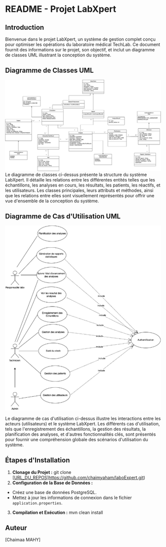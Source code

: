 # README - Projet LabXpert

## Introduction

Bienvenue dans le projet LabXpert, un système de gestion complet conçu pour optimiser les opérations du laboratoire médical TechLab. Ce document fournit des informations sur le projet, son objectif, et inclut un diagramme de classes UML illustrant la conception du système.

## Diagramme de Classes UML
![Diagramme LabXpert](DClass.jpg)
Le diagramme de classes ci-dessus présente la structure du système LabXpert. Il détaille les relations entre les différentes entités telles que les échantillons, les analyses en cours, les résultats, les patients, les réactifs, et les utilisateurs. Les classes principales, leurs attributs et méthodes, ainsi que les relations entre elles sont visuellement représentés pour offrir une vue d'ensemble de la conception du système.

## Diagramme de Cas d'Utilisation UML

![Diagramme de Cas d'Utilisation LabXpert](useCaseDiagramLabo2.jpg)

Le diagramme de cas d'utilisation ci-dessus illustre les interactions entre les acteurs (utilisateurs) et le système LabXpert. Les différents cas d'utilisation, tels que l'enregistrement des échantillons, la gestion des résultats, la planification des analyses, et d'autres fonctionnalités clés, sont présentés pour fournir une compréhension globale des scénarios d'utilisation du système.

## Étapes d'Installation

1. **Clonage du Projet :**
   git clone [[URL_DU_REPOS]](https://github.com/chaimyaham/laboExpert.git)https://github.com/chaimyaham/laboExpert.git)
2. **Configuration de la Base de Données :**
- Créez une base de données PostgreSQL.
- Mettez à jour les informations de connexion dans le fichier `application.properties`.
3. **Compilation et Exécution :**
  mvn clean install

  ## Auteur

[Chaimaa MAHY]
